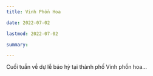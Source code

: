 ```yaml
---
title: Vinh Phồn Hoa

date: 2022-07-02

lastmod: 2022-07-02

summary:

---
```

Cuối tuần về dự lễ báo hỷ tại thành phố Vinh phồn hoa...